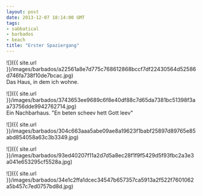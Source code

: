 ```yaml
---
layout: post
date: 2013-12-07 18:14:00 GMT
tags:
- sabbatical
- barbados
- beach
title: "Erster Spaziergang"
---
```

![]({{ site.url }}/images/barbados/a22561a8e7d775c768612868bccf7df22430564d52586d746fa738f10de7bcac.jpg)  
Das Haus, in dem ich wohne.

![]({{ site.url }}/images/barbados/3743653ee9689c6f8e40df88c7d65da7381bc51398f3aa73756dde9942762714.jpg)  
Ein Nachbarhaus. "En beten scheev hett Gott leev"

![]({{ site.url }}/images/barbados/304c663aaa5abe09ae8a19623f1babf25897d89765e85abd854058a63c3b3349.jpg)

![]({{ site.url }}/images/barbados/93ed40207f11a2d7d5a8ec28f1f9f5429d5f93fbc2a3e3a041e653295cf5528a.jpg)

![]({{ site.url }}/images/barbados/34e1c2ffa1dcec34547b657357ca5913a2f522f7601062a5b457c7ed0757bd8d.jpg)
